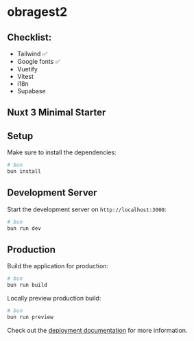 # obragest2
## Checklist:
 - Tailwind ✅
 - Google fonts ✅
 - Vuetify
 - Vitest
 - i18n
 - Supabase


## Nuxt 3 Minimal Starter

## Setup

Make sure to install the dependencies:

```bash
# bun
bun install
```

## Development Server

Start the development server on `http://localhost:3000`:

```bash
# bun
bun run dev
```

## Production

Build the application for production:

```bash
# bun
bun run build
```

Locally preview production build:

```bash
# bun
bun run preview
```

Check out the [deployment documentation](https://nuxt.com/docs/getting-started/deployment) for more information.


